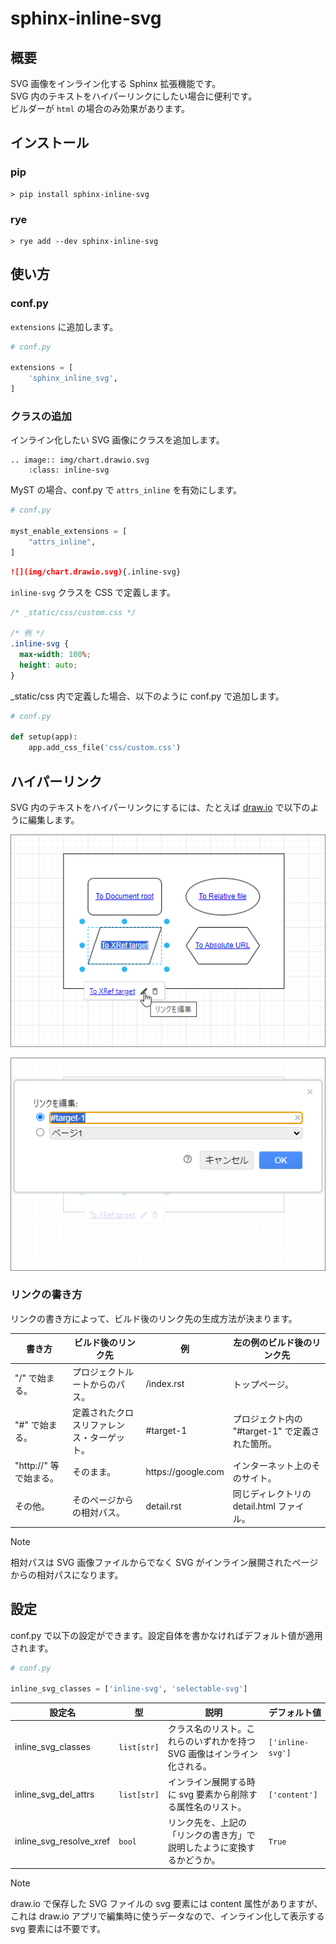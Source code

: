 # sphinx-inline-svg

## 概要

SVG 画像をインライン化する Sphinx 拡張機能です。  
SVG 内のテキストをハイパーリンクにしたい場合に便利です。  
ビルダーが `html` の場合のみ効果があります。

## インストール

### pip

```
> pip install sphinx-inline-svg
```

### rye

```
> rye add --dev sphinx-inline-svg
```

## 使い方

### conf.py

`extensions` に追加します。

```python
# conf.py

extensions = [
    'sphinx_inline_svg',
]
```

### クラスの追加

インライン化したい SVG 画像にクラスを追加します。

```
.. image:: img/chart.drawio.svg
    :class: inline-svg
```

MyST の場合、conf.py で `attrs_inline` を有効にします。

```python
# conf.py

myst_enable_extensions = [
    "attrs_inline",
]
```

```markdown
![](img/chart.drawio.svg){.inline-svg}
```

`inline-svg` クラスを CSS で定義します。

```css
/* _static/css/custom.css */

/* 例 */
.inline-svg {
  max-width: 100%;
  height: auto;
}
```

_static/css 内で定義した場合、以下のように conf.py で追加します。

```python
# conf.py

def setup(app):
    app.add_css_file('css/custom.css')
```

## ハイパーリンク

SVG 内のテキストをハイパーリンクにするには、たとえば [draw.io](https://app.diagrams.net) で以下のように編集します。

![](img/drawio_edit_link.png)

![](img/drawio_link_dialog.png)

### リンクの書き方

リンクの書き方によって、ビルド後のリンク先の生成方法が決まります。

|書き方|ビルド後のリンク先|例|左の例のビルド後のリンク先|
|-|-|-|-|
|"/" で始まる。|プロジェクトルートからのパス。|/index.rst|トップページ。|
|"#" で始まる。|定義されたクロスリファレンス・ターゲット。|#target-1|プロジェクト内の "#target-1" で定義された箇所。|
|"http://" 等で始まる。|そのまま。|https&#58;\/\/google&#46;com|インターネット上のそのサイト。|
|その他。|そのページからの相対パス。|detail.rst|同じディレクトリの detail.html ファイル。|

> [!NOTE]
> 相対パスは SVG 画像ファイルからでなく SVG がインライン展開されたページからの相対パスになります。

## 設定

conf.py で以下の設定ができます。設定自体を書かなければデフォルト値が適用されます。

```python
# conf.py

inline_svg_classes = ['inline-svg', 'selectable-svg']
```

|設定名|型|説明|デフォルト値|
|-|-|-|-|
|inline_svg_classes|`list[str]`|クラス名のリスト。これらのいずれかを持つ SVG 画像はインライン化される。|`['inline-svg']`|
|inline_svg_del_attrs|`list[str]`|インライン展開する時に svg 要素から削除する属性名のリスト。|`['content']`|
|inline_svg_resolve_xref|`bool`|リンク先を、上記の「リンクの書き方」で説明したように変換するかどうか。|`True`|

> [!NOTE]
> draw.io で保存した SVG ファイルの svg 要素には content 属性がありますが、これは draw.io アプリで編集時に使うデータなので、インライン化して表示する svg 要素には不要です。
